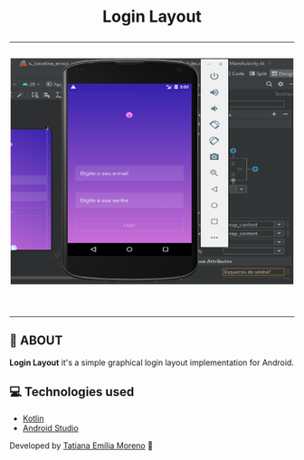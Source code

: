 <h1 align="center">
 Login Layout
 </br>
 
 ---

<img src="https://github.com/tatmorenno/Login-Layout/blob/master/app/img/login%20app.png" width="500" height="400"/>
</h1>

</br>

---
## 📲 ABOUT

**Login Layout** it's a simple graphical login layout implementation for Android.

## 💻 Technologies used

- [Kotlin](https://kotlinlang.org/)
- [Android Studio](https://developer.android.com/studio)

Developed by [Tatiana Emília Moreno](https://www.linkedin.com/in/tatmorenno/) 🤩
